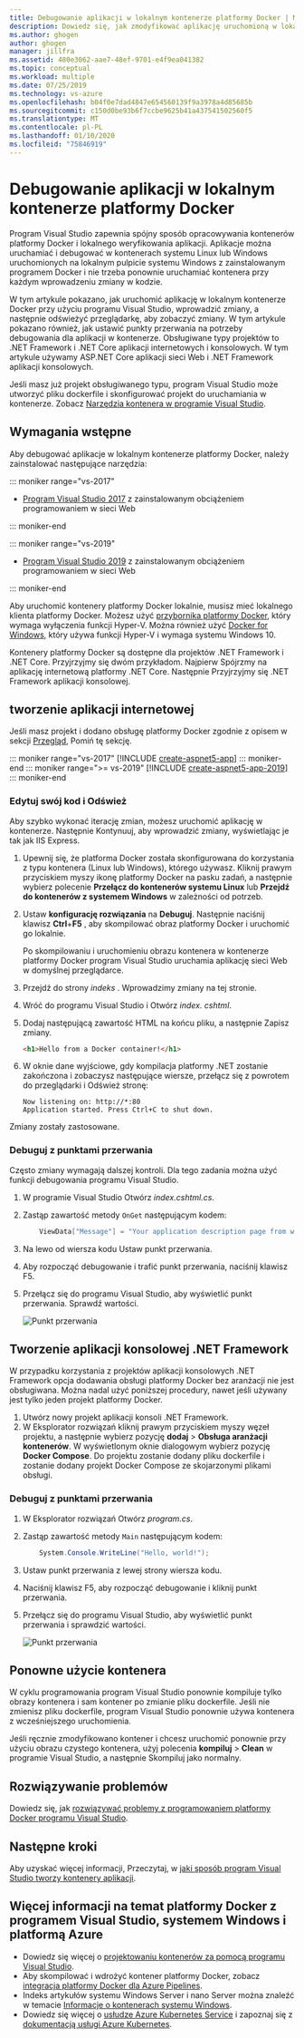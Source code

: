 ```yaml
---
title: Debugowanie aplikacji w lokalnym kontenerze platformy Docker | Microsoft Docs
description: Dowiedz się, jak zmodyfikować aplikację uruchomioną w lokalnym kontenerze platformy Docker, odświeżyć kontener poprzez edycję i odświeżanie, a następnie ustawić punkty przerwania debugowania.
ms.author: ghogen
author: ghogen
manager: jillfra
ms.assetid: 480e3062-aae7-48ef-9701-e4f9ea041382
ms.topic: conceptual
ms.workload: multiple
ms.date: 07/25/2019
ms.technology: vs-azure
ms.openlocfilehash: b04f0e7dad4847e654560139f9a3978a4d85685b
ms.sourcegitcommit: c150d0be93b6f7ccbe9625b41a437541502560f5
ms.translationtype: MT
ms.contentlocale: pl-PL
ms.lasthandoff: 01/10/2020
ms.locfileid: "75846919"
---
```

# <a name="debug-apps-in-a-local-docker-container"></a>Debugowanie aplikacji w lokalnym kontenerze platformy Docker

Program Visual Studio zapewnia spójny sposób opracowywania kontenerów platformy Docker i lokalnego weryfikowania aplikacji. Aplikacje można uruchamiać i debugować w kontenerach systemu Linux lub Windows uruchomionych na lokalnym pulpicie systemu Windows z zainstalowanym programem Docker i nie trzeba ponownie uruchamiać kontenera przy każdym wprowadzeniu zmiany w kodzie.

W tym artykule pokazano, jak uruchomić aplikację w lokalnym kontenerze Docker przy użyciu programu Visual Studio, wprowadzić zmiany, a następnie odświeżyć przeglądarkę, aby zobaczyć zmiany. W tym artykule pokazano również, jak ustawić punkty przerwania na potrzeby debugowania dla aplikacji w kontenerze. Obsługiwane typy projektów to .NET Framework i .NET Core aplikacji internetowych i konsolowych. W tym artykule używamy ASP.NET Core aplikacji sieci Web i .NET Framework aplikacji konsolowych.

Jeśli masz już projekt obsługiwanego typu, program Visual Studio może utworzyć pliku dockerfile i skonfigurować projekt do uruchamiania w kontenerze. Zobacz [Narzędzia kontenera w programie Visual Studio](overview.md).

## <a name="prerequisites"></a>Wymagania wstępne

Aby debugować aplikacje w lokalnym kontenerze platformy Docker, należy zainstalować następujące narzędzia:

::: moniker range="vs-2017"

* [Program Visual Studio 2017](https://visualstudio.microsoft.com/vs/older-downloads/?utm_medium=microsoft&utm_source=docs.microsoft.com&utm_campaign=vs+2017+download) z zainstalowanym obciążeniem programowaniem w sieci Web

::: moniker-end

::: moniker range="vs-2019"

* [Program Visual Studio 2019](https://visualstudio.microsoft.com/downloads) z zainstalowanym obciążeniem programowaniem w sieci Web

::: moniker-end

Aby uruchomić kontenery platformy Docker lokalnie, musisz mieć lokalnego klienta platformy Docker. Możesz użyć [przybornika platformy Docker](https://www.docker.com/products/docker-toolbox), który wymaga wyłączenia funkcji Hyper-V. Można również użyć [Docker for Windows](https://www.docker.com/get-docker), który używa funkcji Hyper-V i wymaga systemu Windows 10.

Kontenery platformy Docker są dostępne dla projektów .NET Framework i .NET Core. Przyjrzyjmy się dwóm przykładom. Najpierw Spójrzmy na aplikację internetową platformy .NET Core. Następnie Przyjrzyjmy się .NET Framework aplikacji konsolowej.

## <a name="create-a-web-app"></a>tworzenie aplikacji internetowej

Jeśli masz projekt i dodano obsługę platformy Docker zgodnie z opisem w sekcji [Przegląd](overview.md), Pomiń tę sekcję.

::: moniker range="vs-2017"
[!INCLUDE [create-aspnet5-app](../azure/includes/create-aspnet5-app.md)]
::: moniker-end
::: moniker range=">= vs-2019"
[!INCLUDE [create-aspnet5-app-2019](../azure/includes/vs-2019/create-aspnet5-app-2019.md)]
::: moniker-end

### <a name="edit-your-code-and-refresh"></a>Edytuj swój kod i Odśwież

Aby szybko wykonać iterację zmian, możesz uruchomić aplikację w kontenerze. Następnie Kontynuuj, aby wprowadzić zmiany, wyświetlając je tak jak IIS Express.

1. Upewnij się, że platforma Docker została skonfigurowana do korzystania z typu kontenera (Linux lub Windows), którego używasz. Kliknij prawym przyciskiem myszy ikonę platformy Docker na pasku zadań, a następnie wybierz polecenie **Przełącz do kontenerów systemu Linux** lub **Przejdź do kontenerów z systemem Windows** w zależności od potrzeb.

1. Ustaw **konfigurację rozwiązania** na **Debuguj**. Następnie naciśnij klawisz **Ctrl**+**F5** , aby skompilować obraz platformy Docker i uruchomić go lokalnie.

    Po skompilowaniu i uruchomieniu obrazu kontenera w kontenerze platformy Docker program Visual Studio uruchamia aplikację sieci Web w domyślnej przeglądarce.

1. Przejdź do strony *indeks* . Wprowadzimy zmiany na tej stronie.
1. Wróć do programu Visual Studio i Otwórz *index. cshtml*.
1. Dodaj następującą zawartość HTML na końcu pliku, a następnie Zapisz zmiany.

    ```html
    <h1>Hello from a Docker container!</h1>
    ```

1. W oknie dane wyjściowe, gdy kompilacja platformy .NET zostanie zakończona i zobaczysz następujące wiersze, przełącz się z powrotem do przeglądarki i Odśwież stronę:

   ```output
   Now listening on: http://*:80
   Application started. Press Ctrl+C to shut down.
   ```

Zmiany zostały zastosowane.

### <a name="debug-with-breakpoints"></a>Debuguj z punktami przerwania

Często zmiany wymagają dalszej kontroli. Dla tego zadania można użyć funkcji debugowania programu Visual Studio.

1. W programie Visual Studio Otwórz *index.cshtml.cs*.
2. Zastąp zawartość metody `OnGet` następującym kodem:

   ```csharp
       ViewData["Message"] = "Your application description page from within a container";
   ```

3. Na lewo od wiersza kodu Ustaw punkt przerwania.
4. Aby rozpocząć debugowanie i trafić punkt przerwania, naciśnij klawisz F5.
5. Przełącz się do programu Visual Studio, aby wyświetlić punkt przerwania. Sprawdź wartości.

   ![Punkt przerwania](media/edit-and-refresh/breakpoint.png)

## <a name="create-a-net-framework-console-app"></a>Tworzenie aplikacji konsolowej .NET Framework

W przypadku korzystania z projektów aplikacji konsolowych .NET Framework opcja dodawania obsługi platformy Docker bez aranżacji nie jest obsługiwana. Można nadal użyć poniższej procedury, nawet jeśli używany jest tylko jeden projekt platformy Docker.

1. Utwórz nowy projekt aplikacji konsoli .NET Framework.
1. W Eksplorator rozwiązań kliknij prawym przyciskiem myszy węzeł projektu, a następnie wybierz pozycję **dodaj** > **Obsługa aranżacji kontenerów**.  W wyświetlonym oknie dialogowym wybierz pozycję **Docker Compose**. Do projektu zostanie dodany pliku dockerfile i zostanie dodany projekt Docker Compose ze skojarzonymi plikami obsługi.

### <a name="debug-with-breakpoints"></a>Debuguj z punktami przerwania

1. W Eksplorator rozwiązań Otwórz *program.cs*.
2. Zastąp zawartość metody `Main` następującym kodem:

   ```csharp
       System.Console.WriteLine("Hello, world!");
   ```

3. Ustaw punkt przerwania z lewej strony wiersza kodu.
4. Naciśnij klawisz F5, aby rozpocząć debugowanie i kliknij punkt przerwania.
5. Przełącz się do programu Visual Studio, aby wyświetlić punkt przerwania i sprawdzić wartości.

   ![Punkt przerwania](media/edit-and-refresh/breakpoint-console.png)

## <a name="container-reuse"></a>Ponowne użycie kontenera

W cyklu programowania program Visual Studio ponownie kompiluje tylko obrazy kontenera i sam kontener po zmianie pliku dockerfile. Jeśli nie zmienisz pliku dockerfile, program Visual Studio ponownie używa kontenera z wcześniejszego uruchomienia.

Jeśli ręcznie zmodyfikowano kontener i chcesz uruchomić ponownie przy użyciu obrazu czystego kontenera, użyj polecenia **kompiluj** > **Clean** w programie Visual Studio, a następnie Skompiluj jako normalny.

## <a name="troubleshoot"></a>Rozwiązywanie problemów

Dowiedz się, jak [rozwiązywać problemy z programowaniem platformy Docker programu Visual Studio](troubleshooting-docker-errors.md).

## <a name="next-steps"></a>Następne kroki

Aby uzyskać więcej informacji, Przeczytaj, w [jaki sposób program Visual Studio tworzy kontenery aplikacji](container-build.md).

## <a name="more-about-docker-with-visual-studio-windows-and-azure"></a>Więcej informacji na temat platformy Docker z programem Visual Studio, systemem Windows i platformą Azure

* Dowiedz się więcej o [projektowaniu kontenerów za pomocą programu Visual Studio](/visualstudio/containers).
* Aby skompilować i wdrożyć kontener platformy Docker, zobacz [integracja platformy Docker dla Azure Pipelines](https://marketplace.visualstudio.com/items?itemName=ms-vscs-rm.docker).
* Indeks artykułów systemu Windows Server i nano Server można znaleźć w temacie [Informacje o kontenerach systemu Windows](https://docs.microsoft.com/virtualization/windowscontainers/).
* Dowiedz się więcej o [usłudze Azure Kubernetes Service](https://azure.microsoft.com/services/kubernetes-service/) i zapoznaj się z [dokumentacją usługi Azure Kubernetes](/azure/aks).

